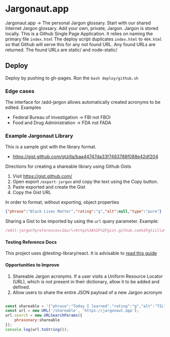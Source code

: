 # Jargonaut.app

Jargonaut.app -> The personal Jargon glossary. Start with our shared Internet Jargon glossary. Add your own, private, Jargon. Jargon is stored locally.
This is a Github Single Page Application. It relies on naming the primary file `index.html` The deploy script duplicates `index.html` to `404.html` so that Github will serve this for any not found URL. Any found URLs are returned. The found URLs are static/ and node-static/

## Deploy

Deploy by pushing to gh-pages. Run the `bash deploy/github.sh`


### Edge cases

The interface for /add-jargon allows automatically created acronyms to be edited. Examples

+ Federal Bureau of Investigation -> FBI not FBOI
+ Food and Drug Administration -> FDA not FADA

### Example Jargonaut Library

This is a sample gist with the library format. 

+ https://gist.github.com/gtzilla/baa44747da33f7483788f088e42df204

Directions for creating a shareable library using Github Gists

1. Visit https://gist.github.com/
2. Open export `/export-jargon` and copy the text using the Copy button.
3. Paste exported and create the Gist
4. Copy the Gist URL

In order to format, without exporting, object properties 

```json
{"phrase":"Black Lives Matter","rating":"g","alt":null,"type":"pure"}
```

Sharing a Gist to be imported by using the `url` query parameter. Example:

```javascript
/edit-jargon?preferences=1&url=https%3A%2F%2Fgist.github.com%2Fgtzilla%2Fa1450dc3b134a7c7e3a8abcb9988b52b
```


#### Testing Reference Docs

This project uses @testing-library/react. It is advisable to [read this guide](https://kentcdodds.com/blog/common-mistakes-with-react-testing-library)

#### Opportunities to Improve

1. Shareable Jargon acronyms. If a user visits a Uniform Resource Locator (URL), which is not present
in their dictionary, allow it to be added and defined.
2. Allow users to share the entire JSON payload of a new Jargon acronym

```javascript

const shareable = '{"phrase":"Today I learned","rating":"g","alt":"TIL","type":"TIL"}';
const url = new URL('/shareable', 'https://jargonaut.app');
url.search = new URLSearchParams({
	phrasonary:shareable
});
console.log(url.toString());

```